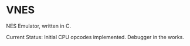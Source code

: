 VNES
====

NES Emulator, written in C.

Current Status:
  Initial CPU opcodes implemented.
  Debugger in the works.
